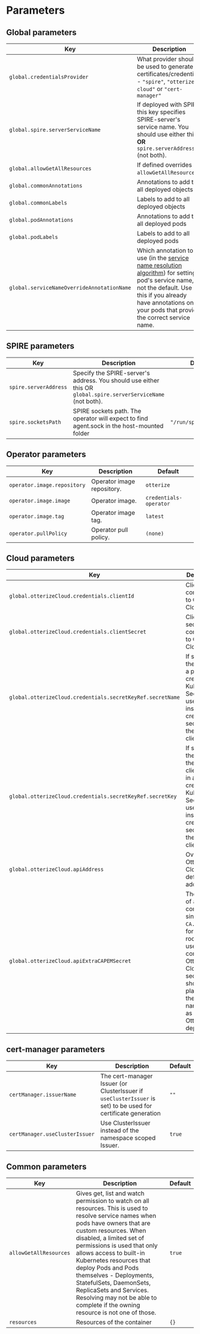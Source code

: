 # Parameters 

## Global parameters
| Key                                        | Description                                                                                                                                                                                                                                                                                                            | Default                             |
|--------------------------------------------|------------------------------------------------------------------------------------------------------------------------------------------------------------------------------------------------------------------------------------------------------------------------------------------------------------------------|-------------------------------------|
| `global.credentialsProvider`     | What provider should be used to generate certificates/credentials - `"spire"`, `"otterize-cloud"` or `"cert-manager"`                       | `"spire"` |
| `global.spire.serverServiceName`           | If deployed with SPIRE, this key specifies SPIRE-server's service name. You should use either this **OR** `spire.serverAddress` (not both).                                                                                                                                                                            |                                     |
| `global.allowGetAllResources`              | If defined overrides `allowGetAllResources`.                                                                                                                                                                                                                                                                           |                                     |                                                                      | `false` |
| `global.commonAnnotations`                 | Annotations to add to all deployed objects                                                                                                                                                                                                                                                                             | {}                                  |
| `global.commonLabels`                      | Labels to add to all deployed objects                                                                                                                                                                                                                                                                                  | {}                                  |
| `global.podAnnotations`                    | Annotations to add to all deployed pods                                                                                                                                                                                                                                                                                | {}                                  |
| `global.podLabels`                         | Labels to add to all deployed pods                                                                                                                                                                                                                                                                                     | {}                                  |
| `global.serviceNameOverrideAnnotationName` | Which annotation to use (in the [service name resolution algorithm](https://docs.otterize.com/reference/service-identities#kubernetes-service-identity-resolution)) for setting a pod's service name, if not the default. Use this if you already have annotations on your pods that provide the correct service name. | `intents.otterize.com/service-name` |


## SPIRE parameters

| Key                   | Description                                                                                                    | Default                |
|-----------------------|----------------------------------------------------------------------------------------------------------------|------------------------|
| `spire.serverAddress` | Specify the SPIRE-server's address. You should use either this OR `global.spire.serverServiceName` (not both). |                        |  
| `spire.socketsPath`   | SPIRE sockets path. The operator will expect to find agent.sock in the host-mounted folder                     | `"/run/spire/sockets"` |

## Operator parameters

| Key                         | Description                | Default                      |
|-----------------------------|----------------------------|------------------------------|
| `operator.image.repository` | Operator image repository. | `otterize`                   |
| `operator.image.image`      | Operator image.            | `credentials-operator` |
| `operator.image.tag`        | Operator image tag.        | `latest`                     |
| `operator.pullPolicy`       | Operator pull policy.      | `(none)`                     |

## Cloud parameters
| Key                                                        | Description                                                                                                                                                                                  | Default  |
|------------------------------------------------------------|----------------------------------------------------------------------------------------------------------------------------------------------------------------------------------------------|----------|
| `global.otterizeCloud.credentials.clientId`                | Client ID for connecting to Otterize Cloud.                                                                                                                                                  | `(none)` |
| `global.otterizeCloud.credentials.clientSecret`            | Client secret for connecting to Otterize Cloud.                                                                                                                                              | `(none)` |
| `global.otterizeCloud.credentials.secretKeyRef.secretName` | If specified, the name of a pre-created Kubernetes Secret to be used instead of creating a secret with the value of clientSecret.                                                            | `(none)` |
| `global.otterizeCloud.credentials.secretKeyRef.secretKey`  | If specified, the key for the clientSecret in a pre-created Kubernetes Secret to be used instead of creating a secret with the value of clientSecret.                                        | `(none)` |
| `global.otterizeCloud.apiAddress`                          | Overrides Otterize Cloud default API address.                                                                                                                                                | `(none)` |
| `global.otterizeCloud.apiExtraCAPEMSecret`                 | The name of a secret containing a single `CA.pem` file for an extra root CA used to connect to Otterize Cloud. The secret should be placed in the same namespace as the Otterize deployment. | `(none)` |

## cert-manager parameters
| Key                            | Description                                                                                                   | Default |
|--------------------------------|---------------------------------------------------------------------------------------------------------------|---------|
| `certManager.issuerName`       | The cert-manager Issuer (or ClusterIssuer if `useClusterIssuer` is set) to be used for certificate generation | `""`    |
| `certManager.useClusterIssuer` | Use ClusterIssuer instead of the namespace scoped Issuer.                                                     | `true`  |

## Common parameters
| Key                    | Description                                                                                                                                                                                                                                                                                                                                                                                                                                                   | Default |
|------------------------|---------------------------------------------------------------------------------------------------------------------------------------------------------------------------------------------------------------------------------------------------------------------------------------------------------------------------------------------------------------------------------------------------------------------------------------------------------------|---------|
| `allowGetAllResources` | Gives get, list and watch permission to watch on all resources. This is used to resolve service names when pods have owners that are custom resources. When disabled, a limited set of permissions is used that only allows access to built-in Kubernetes resources that deploy Pods and Pods themselves - Deployments, StatefulSets, DaemonSets, ReplicaSets and Services. Resolving may not be able to complete if the owning resource is not one of those. | `true`  |
| `resources`            | Resources of the container                                                                                                                                                                                                                                                                                                                                                                                                                                    | `{}`    |
